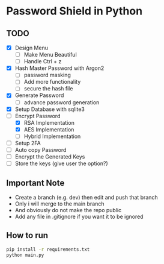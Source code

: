 # Password Shield in Python

## TODO

- [x] Design Menu
  - [ ] Make Menu Beautiful
  - [ ] Handle Ctrl + z
- [x] Hash Master Password with Argon2
  - [ ] password masking
  - [ ] Add more functionality
  - [ ] secure the hash file
- [x] Generate Password
  - [ ] advance password generation
- [x] Setup Database with sqlite3
- [ ] Encrypt Password
  - [x] RSA Implementation
  - [x] AES Implementation
  - [ ] Hybrid Implementation
- [ ] Setup 2FA
- [ ] Auto copy Password
- [ ] Encrypt the Generated Keys
- [ ] Store the keys (give user the option?)

## Important Note

- Create a branch (e.g. dev) then edit and push that branch
- Only i will merge to the main branch
- And obviously do not make the repo public
- Add any file in .gitignore if you want it to be ignored

## How to run

```bash
pip install -r requirements.txt
python main.py
```
